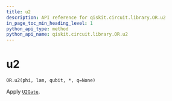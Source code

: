 ```yaml
---
title: u2
description: API reference for qiskit.circuit.library.OR.u2
in_page_toc_min_heading_level: 1
python_api_type: method
python_api_name: qiskit.circuit.library.OR.u2
---
```


# u2

<span id="qiskit.circuit.library.OR.u2" />

`OR.u2(phi, lam, qubit, *, q=None)`

Apply [`U2Gate`](qiskit.circuit.library.U2Gate "qiskit.circuit.library.U2Gate").

